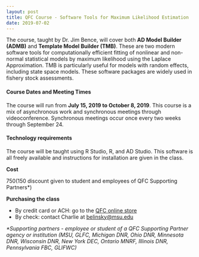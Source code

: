 ```yaml
---
layout: post
title: QFC Course - Software Tools for Maximum Likelihood Estimation
date: 2019-07-02
---
```


The course, taught by Dr. Jim Bence, will cover both **AD Model Builder (ADMB)** and **Template Model Builder (TMB)**. These are two modern software tools for computationally efficient fitting of nonlinear and non-normal statistical models by maximum likelihood using the Laplace Approximation. TMB is particularly useful for models with random effects, including state space models. These software packages are widely used in fishery stock assessments.

#### Course Dates and Meeting Times

The course will run from **July 15, 2019 to October 8, 2019**.  This course is a mix of asynchronous work and synchronous meetings through videoconference.  Synchronous meetings occur once every two weeks through September 24.

#### Technology requirements

The course will be taught using R Studio, R, and AD Studio.  This software is all freely available and instructions for installation are given in the class.

**Cost**

$750 ($150 discount given to student and employees of QFC Supporting Partners\*)

**Purchasing the class**

  * By credit card or ACH: go to the [QFC online store](https://commerce.cashnet.com/msu_3902?&itemcode=3902-SOFTMLE)
  * By check: contact Charlie at belinsky@msu.edu

_\*Supporting partners - employee or student of a QFC Supporting Partner agency or institution (MSU, GLFC, Michigan DNR, Ohio DNR, Minnesota DNR, Wisconsin DNR, New York DEC, Ontario MNRF, Illinois DNR, Pennsylvania FBC, GLIFWC)_
